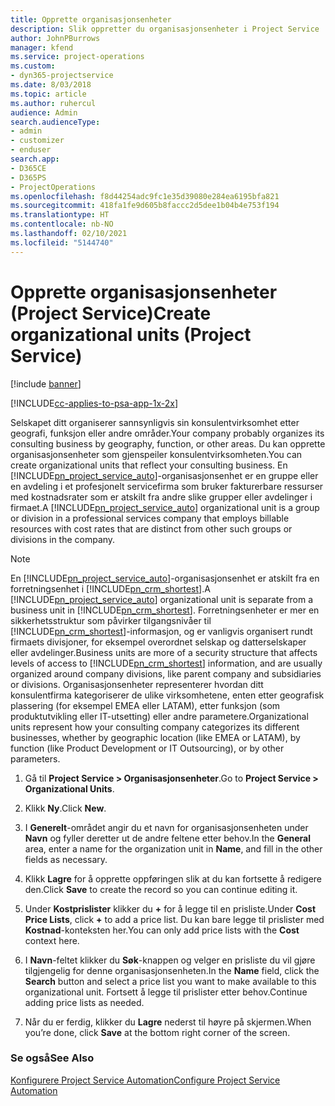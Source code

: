 ```yaml
---
title: Opprette organisasjonsenheter
description: Slik oppretter du organisasjonsenheter i Project Service
author: JohnPBurrows
manager: kfend
ms.service: project-operations
ms.custom:
- dyn365-projectservice
ms.date: 8/03/2018
ms.topic: article
ms.author: ruhercul
audience: Admin
search.audienceType:
- admin
- customizer
- enduser
search.app:
- D365CE
- D365PS
- ProjectOperations
ms.openlocfilehash: f8d44254adc9fc1e35d39080e284ea6195bfa821
ms.sourcegitcommit: 418fa1fe9d605b8faccc2d5dee1b04b4e753f194
ms.translationtype: HT
ms.contentlocale: nb-NO
ms.lasthandoff: 02/10/2021
ms.locfileid: "5144740"
---
```

# <a name="create-organizational-units-project-service"></a><span data-ttu-id="cdcf3-103">Opprette organisasjonsenheter (Project Service)</span><span class="sxs-lookup"><span data-stu-id="cdcf3-103">Create organizational units (Project Service)</span></span>

[!include [banner](../includes/psa-now-project-operations.md)]

[!INCLUDE[cc-applies-to-psa-app-1x-2x](../includes/cc-applies-to-psa-app-1x-2x.md)]

<span data-ttu-id="cdcf3-104">Selskapet ditt organiserer sannsynligvis sin konsulentvirksomhet etter geografi, funksjon eller andre områder.</span><span class="sxs-lookup"><span data-stu-id="cdcf3-104">Your company probably organizes its consulting business by geography, function, or other areas.</span></span> <span data-ttu-id="cdcf3-105">Du kan opprette organisasjonsenheter som gjenspeiler konsulentvirksomheten.</span><span class="sxs-lookup"><span data-stu-id="cdcf3-105">You can create organizational units that reflect your consulting business.</span></span> <span data-ttu-id="cdcf3-106">En [!INCLUDE[pn_project_service_auto](../includes/pn-project-service-auto.md)]-organisasjonsenhet er en gruppe eller en avdeling i et profesjonelt servicefirma som bruker fakturerbare ressurser med kostnadsrater som er atskilt fra andre slike grupper eller avdelinger i firmaet.</span><span class="sxs-lookup"><span data-stu-id="cdcf3-106">A [!INCLUDE[pn_project_service_auto](../includes/pn-project-service-auto.md)] organizational unit is a group or division in a professional services company that employs billable resources with cost rates that are distinct from other such groups or divisions in the company.</span></span>  
  
> [!NOTE]
>  <span data-ttu-id="cdcf3-107">En [!INCLUDE[pn_project_service_auto](../includes/pn-project-service-auto.md)]-organisasjonsenhet er atskilt fra en forretningsenhet i [!INCLUDE[pn_crm_shortest](../includes/pn-crm-shortest.md)].</span><span class="sxs-lookup"><span data-stu-id="cdcf3-107">A [!INCLUDE[pn_project_service_auto](../includes/pn-project-service-auto.md)] organizational unit is separate from a business unit in [!INCLUDE[pn_crm_shortest](../includes/pn-crm-shortest.md)].</span></span> <span data-ttu-id="cdcf3-108">Forretningsenheter er mer en sikkerhetsstruktur som påvirker tilgangsnivåer til [!INCLUDE[pn_crm_shortest](../includes/pn-crm-shortest.md)]-informasjon, og er vanligvis organisert rundt firmaets divisjoner, for eksempel overordnet selskap og datterselskaper eller avdelinger.</span><span class="sxs-lookup"><span data-stu-id="cdcf3-108">Business units are more of a security structure that affects levels of access to [!INCLUDE[pn_crm_shortest](../includes/pn-crm-shortest.md)] information, and are usually organized around company divisions, like parent company and subsidiaries or divisions.</span></span> <span data-ttu-id="cdcf3-109">Organisasjonsenheter representerer hvordan ditt konsulentfirma kategoriserer de ulike virksomhetene, enten etter geografisk plassering (for eksempel EMEA eller LATAM), etter funksjon (som produktutvikling eller IT-utsetting) eller andre parametere.</span><span class="sxs-lookup"><span data-stu-id="cdcf3-109">Organizational units represent how your consulting company categorizes its different businesses, whether by geographic location (like EMEA or LATAM), by function (like Product Development or IT Outsourcing), or by other parameters.</span></span>  
  
1.  <span data-ttu-id="cdcf3-110">Gå til **Project Service > Organisasjonsenheter**.</span><span class="sxs-lookup"><span data-stu-id="cdcf3-110">Go to **Project Service > Organizational Units**.</span></span>  
  
2.  <span data-ttu-id="cdcf3-111">Klikk **Ny**.</span><span class="sxs-lookup"><span data-stu-id="cdcf3-111">Click **New**.</span></span>  
  
3.  <span data-ttu-id="cdcf3-112">I **Generelt**-området angir du et navn for organisasjonsenheten under **Navn** og fyller deretter ut de andre feltene etter behov.</span><span class="sxs-lookup"><span data-stu-id="cdcf3-112">In the **General** area, enter a name for the organization unit in **Name**, and fill in the other fields as necessary.</span></span>  
  
4.  <span data-ttu-id="cdcf3-113">Klikk **Lagre** for å opprette oppføringen slik at du kan fortsette å redigere den.</span><span class="sxs-lookup"><span data-stu-id="cdcf3-113">Click **Save** to create the record so you can continue editing it.</span></span>  
  
5.  <span data-ttu-id="cdcf3-114">Under **Kostprislister** klikker du **+** for å legge til en prisliste.</span><span class="sxs-lookup"><span data-stu-id="cdcf3-114">Under **Cost Price Lists**, click **+** to add a price list.</span></span> <span data-ttu-id="cdcf3-115">Du kan bare legge til prislister med **Kostnad**-konteksten her.</span><span class="sxs-lookup"><span data-stu-id="cdcf3-115">You can only add price lists with the **Cost** context here.</span></span>  
  
6.  <span data-ttu-id="cdcf3-116">I **Navn**-feltet klikker du **Søk**-knappen og velger en prisliste du vil gjøre tilgjengelig for denne organisasjonsenheten.</span><span class="sxs-lookup"><span data-stu-id="cdcf3-116">In the **Name** field, click the **Search** button and select a price list you want to make available to this organizational unit.</span></span> <span data-ttu-id="cdcf3-117">Fortsett å legge til prislister etter behov.</span><span class="sxs-lookup"><span data-stu-id="cdcf3-117">Continue adding price lists as needed.</span></span>  
  
7.  <span data-ttu-id="cdcf3-118">Når du er ferdig, klikker du **Lagre** nederst til høyre på skjermen.</span><span class="sxs-lookup"><span data-stu-id="cdcf3-118">When you’re done, click **Save** at the bottom right corner of the screen.</span></span>  
  
### <a name="see-also"></a><span data-ttu-id="cdcf3-119">Se også</span><span class="sxs-lookup"><span data-stu-id="cdcf3-119">See Also</span></span>  
 [<span data-ttu-id="cdcf3-120">Konfigurere Project Service Automation</span><span class="sxs-lookup"><span data-stu-id="cdcf3-120">Configure Project Service Automation</span></span>](../psa/configure.md)
